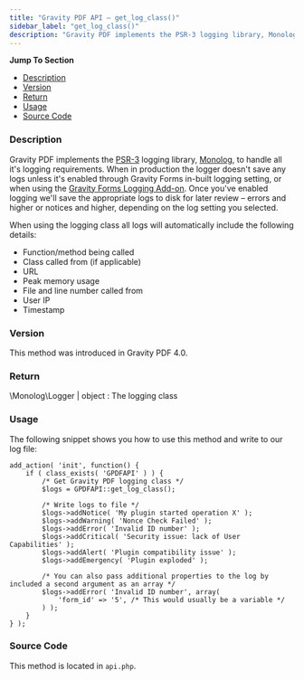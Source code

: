 ```yaml
---
title: "Gravity PDF API – get_log_class()"
sidebar_label: "get_log_class()"
description: "Gravity PDF implements the PSR-3 logging library, Monolog, to handle all it's logging requirements. Use this method to access the log class."
---
```


**Jump To Section**

* [Description](#description)
* [Version](#version)
* [Return](#return)
* [Usage](#usage)
* [Source Code](#source-code)

### Description 

Gravity PDF implements the [PSR-3](https://github.com/php-fig/fig-standards/blob/master/accepted/PSR-3-logger-interface.md) logging library, [Monolog](https://github.com/Seldaek/monolog), to handle all it's logging requirements. When in production the logger doesn't save any logs unless it's enabled through Gravity Forms in-built logging setting, or when using the [Gravity Forms Logging Add-on](https://www.gravityhelp.com/documentation/article/logging-add-on/). Once you've enabled logging we'll save the appropriate logs to disk for later review – errors and higher or notices and higher, depending on the log setting you selected.

When using the logging class all logs will automatically include the following details:

* Function/method being called 
* Class called from (if applicable)
* URL
* Peak memory usage
* File and line number called from 
* User IP
* Timestamp

### Version 

This method was introduced in Gravity PDF 4.0.

### Return 

\Monolog\Logger | object
:    The logging class

### Usage 

The following snippet shows you how to use this method and write to our log file:

```
add_action( 'init', function() {
	if ( class_exists( 'GPDFAPI' ) ) {
		/* Get Gravity PDF logging class */
		$logs = GPDFAPI::get_log_class();

		/* Write logs to file */
		$logs->addNotice( 'My plugin started operation X' );
		$logs->addWarning( 'Nonce Check Failed' );
		$logs->addError( 'Invalid ID number' );
		$logs->addCritical( 'Security issue: lack of User Capabilities' );
		$logs->addAlert( 'Plugin compatibility issue' );
		$logs->addEmergency( 'Plugin exploded' );

		/* You can also pass additional properties to the log by included a second argument as an array */
		$logs->addError( 'Invalid ID number', array(
			'form_id' => '5', /* This would usually be a variable */
		) );
	}
} );

```

### Source Code 

This method is located in `api.php`.
